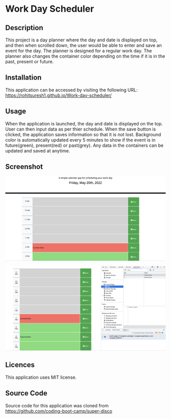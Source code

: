 # Work Day Scheduler


## Description
This project is a day planner where the day and date is displayed on top, and then when scrolled down, the user would be able to enter and save an event for the day. The planner is designed for a regular work day. The planner also changes the container color depending on the time if it is in the past, present or future.

## Installation 

This application can be accessed by visiting the following URL:
https://rohitsuresh1.github.io/Work-day-scheduler/

## Usage

When the application is launched, the day and date is displayed on the top. User can then input data as per thier schedule. When the save button is clicked, the application saves information so that it is not lost. Background color is automatically updated every 5 minutes to show if the event is in future(green), present(red) or past(grey). Any data in the containers can be updated and saved at anytime.

## Screenshot


![Screen Shot](./assets/images/Screen%20Shot%202022-05-20%20at%202.25.21%20PM.png)


![Screen Shot](./assets/images/Screen%20Shot%202022-05-20%20at%202.25.56%20PM.png)
   

## Licences

This application uses MIT license.

## Source Code 

Source code for this application was cloned from https://github.com/coding-boot-camp/super-disco



